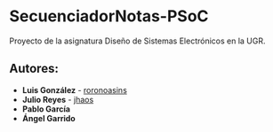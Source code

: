 # SecuenciadorNotas-PSoC
Proyecto de la asignatura Diseño de Sistemas Electrónicos en la UGR.

## Autores:
* **Luis González** - [roronoasins](https://github.com/roronoasins)
* **Julio Reyes** - [jhaos](https://github.com/jhaos)
* **Pablo García**
* **Ángel Garrido**
